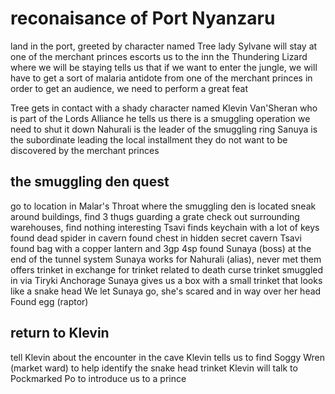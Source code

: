 # reconaisance of Port Nyanzaru 

land in the port, greeted by character named Tree
lady Sylvane will stay at one of the merchant princes
escorts us to the inn the Thundering Lizard where we will be staying
tells us that if we want to enter the jungle, we will have to get a sort of malaria antidote from one of the merchant princes
in order to get an audience, we need to perform a great feat

Tree gets in contact with a shady character named Klevin Van'Sheran who is part of the Lords Alliance
he tells us there is a smuggling operation
we need to shut it down
Nahurali is the leader of the smuggling ring
Sanuya is the subordinate leading the local installment
they do not want to be discovered by the merchant princes


## the smuggling den quest

go to location in Malar's Throat where the smuggling den is located
sneak around buildings, find 3 thugs guarding a grate
check out surrounding warehouses, find nothing interesting
Tsavi finds keychain with a lot of keys
found dead spider in cavern
found chest in hidden secret cavern
Tsavi found bag with a copper lantern and 3gp 4sp
found Sunaya (boss) at the end of the tunnel system
Sunaya works for Nahurali (alias), never met them
offers trinket in exchange for trinket related to death curse
trinket smuggled in via Tiryki Anchorage
Sunaya gives us a box with a small trinket that looks like a snake head
We let Sunaya go, she's scared and in way over her head
Found egg (raptor)

## return to Klevin

tell Klevin about the encounter in the cave
Klevin tells us to find Soggy Wren (market ward) to help identify the snake head trinket
Klevin will talk to Pockmarked Po to introduce us to a prince